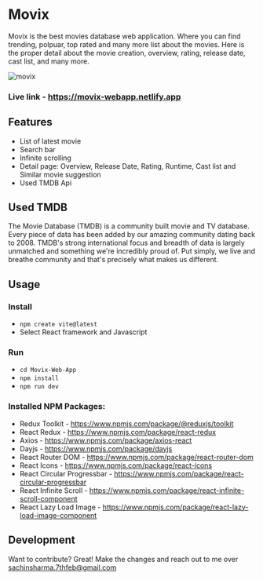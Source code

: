 # Movix
Movix is the best movies database web application. Where you can find trending, polpuar, top rated and many more list about the movies. Here is the proper detail about the movie creation, overview, rating, release date, cast list, and many more.

![movix](https://github.com/Sachinsh72/Movix-Web-App/assets/91846348/69908891-1991-477b-aff2-1d0639faa01e)

### Live link - https://movix-webapp.netlify.app

## Features
- List of latest movie
- Search bar
- Infinite scrolling
- Detail page: Overview, Release Date, Rating, Runtime, Cast list and Similar movie suggestion
- Used TMDB Api



## Used TMDB
The Movie Database (TMDB) is a community built movie and TV database. Every piece of data has been added by our amazing community dating back to 2008. TMDB's strong international focus and breadth of data is largely unmatched and something we're incredibly proud of. Put simply, we live and breathe community and that's precisely what makes us different.

## Usage

### Install
- `npm create vite@latest`
- Select React framework and Javascript


### Run
- `cd Movix-Web-App`
- `npm install`
- `npm run dev`

### Installed NPM Packages:
- Redux Toolkit - https://www.npmjs.com/package/@reduxjs/toolkit
- React Redux - https://www.npmjs.com/package/react-redux
- Axios - https://www.npmjs.com/package/axios-react
- Dayjs - https://www.npmjs.com/package/dayjs
- React Router DOM - https://www.npmjs.com/package/react-router-dom
- React Icons - https://www.npmjs.com/package/react-icons
- React Circular Progressbar - https://www.npmjs.com/package/react-circular-progressbar
- React Infinite Scroll - https://www.npmjs.com/package/react-infinite-scroll-component
- React Lazy Load Image - https://www.npmjs.com/package/react-lazy-load-image-component

## Development
Want to contribute? Great! Make the changes and reach out to me over sachinsharma.7thfeb@gmail.com